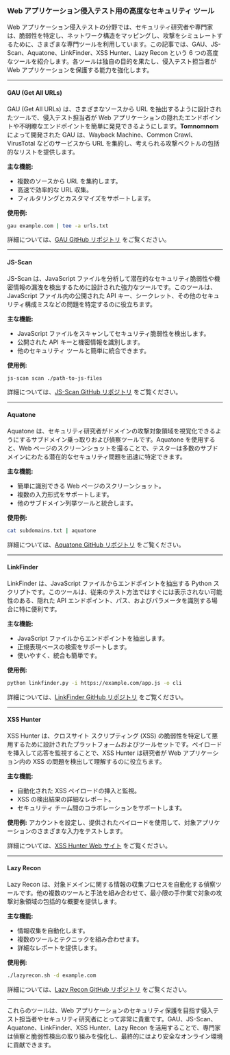 ### Web アプリケーション侵入テスト用の高度なセキュリティ ツール

Web アプリケーション侵入テストの分野では、セキュリティ研究者や専門家は、脆弱性を特定し、ネットワーク構造をマッピングし、攻撃をシミュレートするために、さまざまな専門ツールを利用しています。この記事では、GAU、JS-Scan、Aquatone、LinkFinder、XSS Hunter、Lazy Recon という 6 つの高度なツールを紹介します。各ツールは独自の目的を果たし、侵入テスト担当者が Web アプリケーションを保護する能力を強化します。

---

#### GAU (Get All URLs)
GAU (Get All URLs) は、さまざまなソースから URL を抽出するように設計されたツールで、侵入テスト担当者が Web アプリケーションの隠れたエンドポイントや不明瞭なエンドポイントを簡単に発見できるようにします。**Tomnomnom** によって開発された GAU は、Wayback Machine、Common Crawl、VirusTotal などのサービスから URL を集約し、考えられる攻撃ベクトルの包括的なリストを提供します。

**主な機能:**
- 複数のソースから URL を集約します。
- 高速で効率的な URL 収集。
- フィルタリングとカスタマイズをサポートします。

**使用例:**
```bash
gau example.com | tee -a urls.txt
```

詳細については、[GAU GitHub リポジトリ](https://github.com/lc/gau) をご覧ください。

---

#### JS-Scan
JS-Scan は、JavaScript ファイルを分析して潜在的なセキュリティ脆弱性や機密情報の漏洩を検出するために設計された強力なツールです。このツールは、JavaScript ファイル内の公開された API キー、シークレット、その他のセキュリティ構成ミスなどの問題を特定するのに役立ちます。

**主な機能:**
- JavaScript ファイルをスキャンしてセキュリティ脆弱性を検出します。
- 公開された API キーと機密情報を識別します。
- 他のセキュリティ ツールと簡単に統合できます。

**使用例:**
```bash
js-scan scan ./path-to-js-files
```

詳細については、[JS-Scan GitHub リポジトリ](https://github.com/dark-warlord14/JS-Scan) をご覧ください。

---

#### Aquatone
Aquatone は、セキュリティ研究者がドメインの攻撃対象領域を視覚化できるようにするサブドメイン乗っ取りおよび偵察ツールです。Aquatone を使用すると、Web ページのスクリーンショットを撮ることで、テスターは多数のサブドメインにわたる潜在的なセキュリティ問題を迅速に特定できます。

**主な機能:**
- 簡単に識別できる Web ページのスクリーンショット。
- 複数の入力形式をサポートします。
- 他のサブドメイン列挙ツールと統合します。

**使用例:**
```bash
cat subdomains.txt | aquatone
```

詳細については、[Aquatone GitHub リポジトリ](https://github.com/michenriksen/aquatone) をご覧ください。

---

#### LinkFinder
LinkFinder は、JavaScript ファイルからエンドポイントを抽出する Python スクリプトです。このツールは、従来のテスト方法ではすぐには表示されない可能性のある、隠れた API エンドポイント、パス、およびパラメータを識別する場合に特に便利です。

**主な機能:**
- JavaScript ファイルからエンドポイントを抽出します。
- 正規表現ベースの検索をサポートします。
- 使いやすく、統合も簡単です。

**使用例:**
```bash
python linkfinder.py -i https://example.com/app.js -o cli
```

詳細については、[LinkFinder GitHub リポジトリ](https://github.com/GerbenJavado/LinkFinder) をご覧ください。

---

#### XSS Hunter
XSS Hunter は、クロスサイト スクリプティング (XSS) の脆弱性を特定して悪用するために設計されたプラットフォームおよびツールセットです。ペイロードを挿入して応答を監視することで、XSS Hunter は研究者が Web アプリケーション内の XSS の問題を検出して理解するのに役立ちます。

**主な機能:**
- 自動化された XSS ペイロードの挿入と監視。
- XSS の検出結果の詳細なレポート。
- セキュリティ チーム間のコラボレーションをサポートします。

**使用例:**
アカウントを設定し、提供されたペイロードを使用して、対象アプリケーションのさまざまな入力をテストします。

詳細については、[XSS Hunter Web サイト](https://xsshunter.com/) をご覧ください。

---

#### Lazy Recon
Lazy Recon は、対象ドメインに関する情報の収集プロセスを自動化する偵察ツールです。他の複数のツールと手法を組み合わせて、最小限の手作業で対象の攻撃対象領域の包括的な概要を提供します。

**主な機能:**
- 情報収集を自動化します。
- 複数のツールとテクニックを組み合わせます。
- 詳細なレポートを提供します。

**使用例:**
```bash
./lazyrecon.sh -d example.com
```

詳細については、[Lazy Recon GitHub リポジトリ](https://github.com/nahamsec/lazyrecon) をご覧ください。

---

これらのツールは、Web アプリケーションのセキュリティ保護を目指す侵入テスト担当者やセキュリティ研究者にとって非常に貴重です。GAU、JS-Scan、Aquatone、LinkFinder、XSS Hunter、Lazy Recon を活用することで、専門家は偵察と脆弱性検出の取り組みを強化し、最終的にはより安全なオンライン環境に貢献できます。